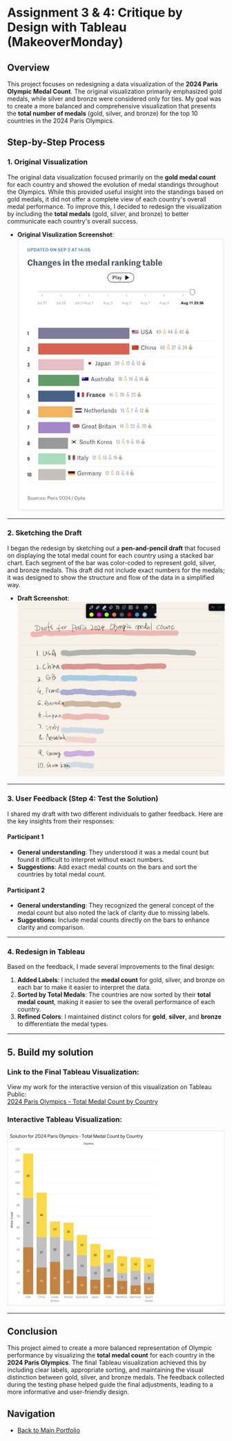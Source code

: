 # Assignment 3 & 4: Critique by Design with Tableau (MakeoverMonday)

## Overview

This project focuses on redesigning a data visualization of the **2024 Paris Olympic Medal Count**. The original visualization primarily emphasized gold medals, while silver and bronze were considered only for ties. My goal was to create a more balanced and comprehensive visualization that presents the **total number of medals** (gold, silver, and bronze) for the top 10 countries in the 2024 Paris Olympics.

## Step-by-Step Process

### 1. Original Visualization

The original data visualization focused primarily on the **gold medal count** for each country and showed the evolution of medal standings throughout the Olympics. While this provided useful insight into the standings based on gold medals, it did not offer a complete view of each country's overall medal performance. To improve this, I decided to redesign the visualization by including the **total medals** (gold, silver, and bronze) to better communicate each country's overall success.

- **Original Visulization Screenshot**: ![Draft](paris_original.png)

---

### 2. Sketching the Draft

I began the redesign by sketching out a **pen-and-pencil draft** that focused on displaying the total medal count for each country using a stacked bar chart. Each segment of the bar was color-coded to represent gold, silver, and bronze medals. This draft did not include exact numbers for the medals; it was designed to show the structure and flow of the data in a simplified way.

- **Draft Screenshot**: ![Draft](paris_draft.jpg)

---

### 3. User Feedback (Step 4: Test the Solution)

I shared my draft with two different individuals to gather feedback. Here are the key insights from their responses:

#### **Participant 1**
- **General understanding**: They understood it was a medal count but found it difficult to interpret without exact numbers.
- **Suggestions**: Add exact medal counts on the bars and sort the countries by total medal count.

#### **Participant 2**
- **General understanding**: They recognized the general concept of the medal count but also noted the lack of clarity due to missing labels.
- **Suggestions**: Include medal counts directly on the bars to enhance clarity and comparison.

---

### 4. Redesign in Tableau

Based on the feedback, I made several improvements to the final design:

1. **Added Labels**: I included the **medal count** for gold, silver, and bronze on each bar to make it easier to interpret the data.
2. **Sorted by Total Medals**: The countries are now sorted by their **total medal count**, making it easier to see the overall performance of each country.
3. **Refined Colors**: I maintained distinct colors for **gold**, **silver**, and **bronze** to differentiate the medal types.

---
## 5. Build my solution 

### Link to the Final Tableau Visualization:
View my work for the interactive version of this visualization on Tableau Public:  
[2024 Paris Olympics - Total Medal Count by Country](https://public.tableau.com/views/Part5_Solutions/Sheet1?:language=en-US&publish=yes&:sid=&:redirect=auth&:display_count=n&:origin=viz_share_link)

### Interactive Tableau Visualization:

![2024 Paris Olympics - Total Medal Count by Country](step3.png)

---

## Conclusion

This project aimed to create a more balanced representation of Olympic performance by visualizing the **total medal count** for each country in the **2024 Paris Olympics**. The final Tableau visualization achieved this by including clear labels, appropriate sorting, and maintaining the visual distinction between gold, silver, and bronze medals. The feedback collected during the testing phase helped guide the final adjustments, leading to a more informative and user-friendly design.

## Navigation

- [Back to Main Portfolio](README.md)

